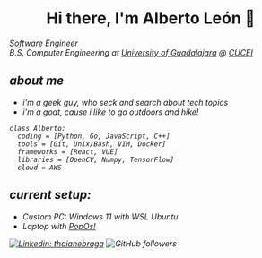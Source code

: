 <h1 align="center"> Hi there, I'm Alberto León 👋</h1>

<p><em>Software Engineer 
</br><em>B.S. Computer Engineering at <a href="http://www.udg.mx/en">University of Guadalajara</a> @ <a href="http://www.cucei.udg.mx/es/acerca-de">CUCEI</a> </p>

## about me
* i'm a geek guy, who seck and search about tech topics
* i'm a goat, cause i like to go outdoors and hike!

```{python}
class Alberto:
  coding = [Python, Go, JavaScript, C++]
  tools = [Git, Unix/Bash, VIM, Docker]
  frameworks = [React, VUE]
  libraries = [OpenCV, Numpy, TensorFlow]
  cloud = AWS
``` 
## current setup:
* Custom PC: Windows 11 with WSL Ubuntu
* Laptop with [PopOs!](https://pop.system76.com/)

[![Linkedin: thaianebraga](https://img.shields.io/badge/-AlbertoLeon-blue?style=flat-square&logo=Linkedin&logoColor=white&link=https://www.linkedin.com/in/alberto-le%C3%B3n/)](https://www.linkedin.com/in/alberto-le%C3%B3n/)
![GitHub followers](https://img.shields.io/github/followers/leftyjaal?label=Follow&style=social)
